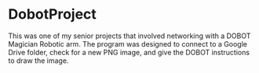 # DobotProject
This was one of my senior projects that involved networking with a DOBOT Magician Robotic arm. The program was designed to connect to a Google Drive folder, check for a new PNG image, and give the DOBOT instructions to draw the image.

